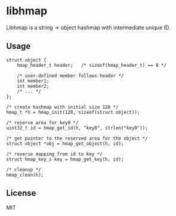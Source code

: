 # libhmap

Libhmap is a string -> object hashmap with intermediate unique ID.

## Usage

```
struct object {
	hmap_header_t header;	/* sizeof(hmap_header_t) == 8 */
	
	/* user-defined member follows header */
	int member1;
	int member2;
	/* ... */
};

/* create hashmap with initial size 128 */
hmap_t *h = hmap_init(128, sizeof(struct object));

/* reserve area for key0 */
uint32_t id = hmap_get_id(h, "key0", strlen("key0"));

/* get pointer to the reserved area for the object */
struct object *obj = hmap_get_object(h, id);

/* reverse mapping from id to key */
struct hmap_key_s key = hmap_get_key(h, id);

/* cleanup */
hmap_clean(h);
```

## License

MIT
